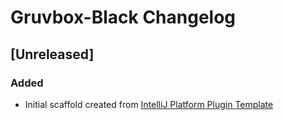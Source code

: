 <!-- Keep a Changelog guide -> https://keepachangelog.com -->

# Gruvbox-Black Changelog

## [Unreleased]
### Added
- Initial scaffold created from [IntelliJ Platform Plugin Template](https://github.com/JetBrains/intellij-platform-plugin-template)
